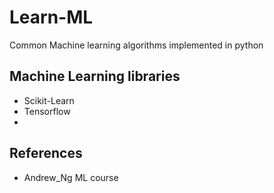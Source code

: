 # Learn-ML
Common Machine learning algorithms implemented in python

## Machine Learning libraries  
* Scikit-Learn  
* Tensorflow  
*   

## References  
* Andrew_Ng ML course  
